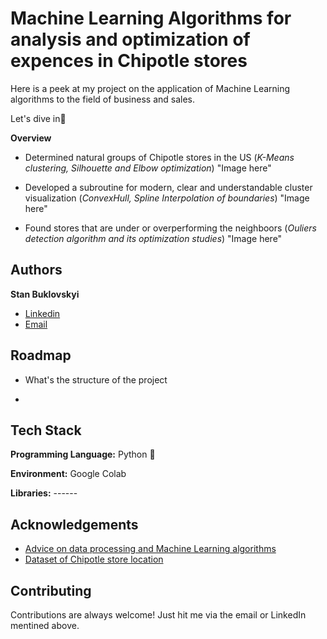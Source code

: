 
# Machine Learning Algorithms for analysis and optimization of expences in Chipotle stores

Here is a peek at my project on the application of Machine Learning algorithms to the field
of business and sales.

Let's dive in🚀

**Overview**
* Determined  natural groups of Chipotle stores in the US
(*K-Means clustering, Silhouette and Elbow optimization*)
"Image here"

* Developed a subroutine for modern, clear and understandable cluster visualization
(*ConvexHull, Spline Interpolation of boundaries*)
"Image here"

* Found stores that are under or overperforming the neighboors 
(*Ouliers detection algorithm and its optimization studies*)
"Image here"


## Authors

**Stan Buklovskyi**

- [Linkedin](https://www.linkedin.com/in/buklovskyi/)
- [Email](mailto:stas.buklovskiy@gmail.com)

## Roadmap

- What's the structure of the project

- 


## Tech Stack

**Programming Language:** Python 🐍

**Environment:** Google Colab

**Libraries:** ------






## Acknowledgements

 - [Advice on data processing and Machine Learning algorithms](https://www.linkedin.com/in/alexanderknysh/)
 - [Dataset of Chipotle store location](https://www.kaggle.com/datasets/jeffreybraun/chipotle-locations)
 


## Contributing

Contributions are always welcome! Just hit me via the email or LinkedIn mentined above. 

